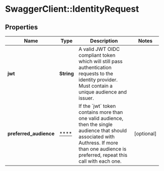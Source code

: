 # SwaggerClient::IdentityRequest

## Properties
Name | Type | Description | Notes
------------ | ------------- | ------------- | -------------
**jwt** | **String** | A valid JWT OIDC compliant token which will still pass authentication requests to the identity provider. Must contain a unique audience and issuer. | 
**preferred_audience** | [****](.md) | If the &#x60;jwt&#x60; token contains more than one valid audience, then the single audience that should associated with Authress. If more than one audience is preferred, repeat this call with each one. | [optional] 

